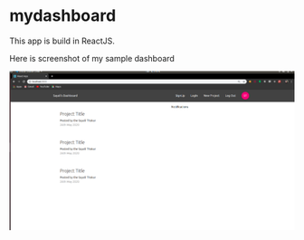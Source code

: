 # mydashboard
This app is build in ReactJS.

Here is screenshot of my sample dashboard


![](mydashboard.png)
